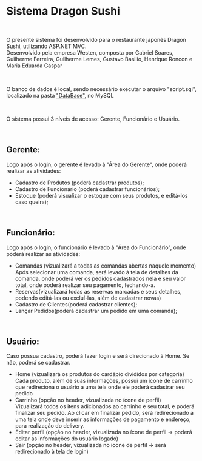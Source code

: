 <h1>Sistema Dragon Sushi</h1>
<br>
<p>O presente sistema foi desenvolvido para o restaurante japonês Dragon Sushi, utilizando ASP.NET MVC.<br>
Desenvolvido pela empresa Westen, composta por Gabriel Soares, Guilherme Ferreira, Guilherme Lemes, Gustavo Basilio, Henrique Roncon e Maria Eduarda Gaspar</p>
<br>
<p>O banco de dados é local, sendo necessário executar o arquivo "script.sql", localizado na pasta <a href="https://github.com/gasparmaria/SystemDS/blob/main/Database/script.sql">"DataBase"</a>, no MySQL</p>
<br>
<p>O sistema possui 3 níveis de acesso: Gerente, Funcionário e Usuário.</p>
<br>
<h2>Gerente:</h2>
<p>Logo após o login, o gerente é levado à "Área do Gerente", onde poderá realizar as atividades:</p>
<ul>
	<li>Cadastro de Produtos (poderá cadastrar produtos);</li>
	<li>Cadastro de Funcionário (poderá cadastrar funcionários);</li>
	<li>Estoque (poderá visualizar o estoque com seus produtos, e editá-los caso queira);</li>
</ul>
<br>
<h2>Funcionário:</h2>
<p>Logo após o login, o funcionário é levado à "Área do Funcionário", onde poderá realizar as atividades:</p>
<ul>
	<li>Comandas (vizualizará a todas as comandas abertas naquele momento)</li>
		<span>Após selecionar uma comanda, será levado à tela de detalhes da comanda, onde poderá ver os pedidos cadastrados nela e seu valor total, onde poderá realizar seu pagamento, fechando-a.</span>
	<li>Reservas(vizualizará todas as reservas marcadas e seus detalhes, podendo editá-las ou excluí-las, além de cadastrar novas)</li>
	<li>Cadastro de Clientes(poderá cadastrar clientes);</li>
	<li>Lançar Pedidos(poderá cadastrar um pedido em uma comanda);</li>
</ul>
<br>
<h2>Usuário:</h2>
<p>Caso possua cadastro, poderá fazer login e será direcionado à Home. Se não, poderá se cadastrar.</p>
<ul>
	<li>Home (vizualizará os produtos do cardápio divididos por categoria)</li>
		<span>Cada produto, além de suas informações, possui um ícone de carrinho que redireciona o usuário a uma tela onde ele poderá cadastrar seu pedido</span>
	<li>Carrinho (opção no header, vizualizada no ícone de perfil)</li>
		<span>Vizualizará todos os itens adicionados ao carrinho e seu total, e poderá finalizar seu pedido.</span>
		<span>Ao clicar em finalizar pedido, será redirecionado a uma tela onde deve inserir as informações de pagamento e endereço, para realização do delivery.</span>
	<li>Editar perfil (opção no header, vizualizada no ícone de perfil -> poderá editar as informações do usuário logado)</li>
	<li>Sair (opção no header, vizualizada no ícone de perfil -> será redirecionado à tela de login)</li>
</ul>

